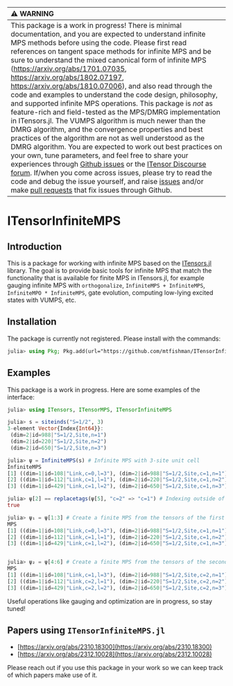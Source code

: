 | :warning: WARNING          |
|:---------------------------|
| This package is a work in progress! There is minimal documentation, and you are expected to understand infinite MPS methods before using the code. Please first read references on tangent space methods for infinite MPS and be sure to understand the mixed canonical form of infinite MPS (https://arxiv.org/abs/1701.07035, https://arxiv.org/abs/1802.07197, https://arxiv.org/abs/1810.07006), and also read through the code and examples to understand the code design, philosophy, and supported infinite MPS operations. This package is *not* as feature-rich and field-tested as the MPS/DMRG implementation in ITensors.jl. The VUMPS algorithm is much newer than the DMRG algorithm, and the convergence properties and best practices of the algorithm are not as well understood as the DMRG algorithm. You are expected to work out best practices on your own, tune parameters, and feel free to share your experiences through [Github issues](https://github.com/ITensor/ITensorInfiniteMPS.jl/issues) or the [ITensor Discourse forum](https://itensor.discourse.group/). If/when you come across issues, please try to read the code and debug the issue yourself, and raise [issues](https://github.com/ITensor/ITensorInfiniteMPS.jl/issues) and/or make [pull requests](https://github.com/ITensor/ITensorInfiniteMPS.jl/pulls) that fix issues through Github. |

# ITensorInfiniteMPS

## Introduction
This is a package for working with infinite MPS based on the [ITensors.jl](https://github.com/ITensor/ITensors.jl) library. The goal is to provide basic tools for infinite MPS that match the functionality that is available for finite MPS in ITensors.jl, for example gauging infinite MPS with `orthogonalize`, `InfiniteMPS + InfiniteMPS`, `InfiniteMPO * InfiniteMPS`, gate evolution, computing low-lying excited states with VUMPS, etc.

## Installation

The package is currently not registered. Please install with the commands:
```julia
julia> using Pkg; Pkg.add(url="https://github.com/mtfishman/ITensorInfiniteMPS.jl.git")
```

## Examples

This package is a work in progress. Here are some examples of the interface:
```julia
julia> using ITensors, ITensorMPS, ITensorInfiniteMPS

julia> s = siteinds("S=1/2", 3)
3-element Vector{Index{Int64}}:
 (dim=2|id=988|"S=1/2,Site,n=1")
 (dim=2|id=220|"S=1/2,Site,n=2")
 (dim=2|id=650|"S=1/2,Site,n=3")

julia> ψ = InfiniteMPS(s) # Infinite MPS with 3-site unit cell
InfiniteMPS
[1] ((dim=1|id=108|"Link,c=0,l=3"), (dim=2|id=988|"S=1/2,Site,c=1,n=1"), (dim=1|id=112|"Link,c=1,l=1"))
[2] ((dim=1|id=112|"Link,c=1,l=1"), (dim=2|id=220|"S=1/2,Site,c=1,n=2"), (dim=1|id=429|"Link,c=1,l=2"))
[3] ((dim=1|id=429|"Link,c=1,l=2"), (dim=2|id=650|"S=1/2,Site,c=1,n=3"), (dim=1|id=108|"Link,c=1,l=3"))

julia> ψ[2] == replacetags(ψ[5], "c=2" => "c=1") # Indexing outside of the unit cell gets tensors from other unit cells
true

julia> ψ₁ = ψ[1:3] # Create a finite MPS from the tensors of the first unit cell
MPS
[1] ((dim=1|id=108|"Link,c=0,l=3"), (dim=2|id=988|"S=1/2,Site,c=1,n=1"), (dim=1|id=112|"Link,c=1,l=1"))
[2] ((dim=1|id=112|"Link,c=1,l=1"), (dim=2|id=220|"S=1/2,Site,c=1,n=2"), (dim=1|id=429|"Link,c=1,l=2"))
[3] ((dim=1|id=429|"Link,c=1,l=2"), (dim=2|id=650|"S=1/2,Site,c=1,n=3"), (dim=1|id=108|"Link,c=1,l=3"))


julia> ψ₂ = ψ[4:6] # Create a finite MPS from the tensors of the second unit cell
MPS
[1] ((dim=1|id=108|"Link,c=1,l=3"), (dim=2|id=988|"S=1/2,Site,c=2,n=1"), (dim=1|id=112|"Link,c=2,l=1"))
[2] ((dim=1|id=112|"Link,c=2,l=1"), (dim=2|id=220|"S=1/2,Site,c=2,n=2"), (dim=1|id=429|"Link,c=2,l=2"))
[3] ((dim=1|id=429|"Link,c=2,l=2"), (dim=2|id=650|"S=1/2,Site,c=2,n=3"), (dim=1|id=108|"Link,c=2,l=3"))
```
Useful operations like gauging and optimization are in progress, so stay tuned!

## Papers using `ITensorInfiniteMPS.jl`

- [https://arxiv.org/abs/2310.18300](https://arxiv.org/abs/2310.18300)
- [https://arxiv.org/abs/2312.10028](https://arxiv.org/abs/2312.10028)

Please reach out if you use this package in your work so we can keep track of which papers make use of it.
